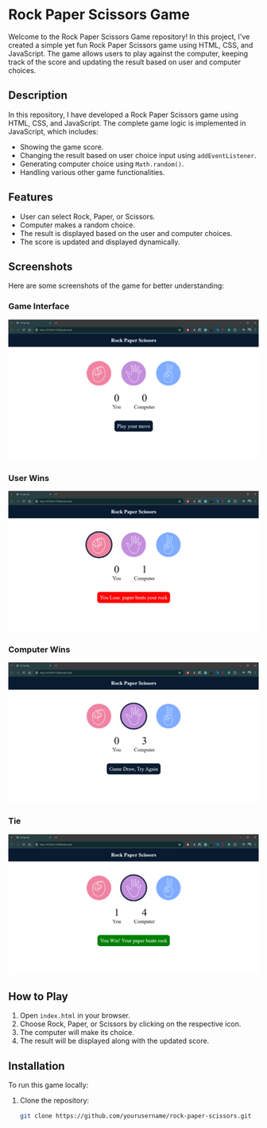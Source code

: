 # Rock Paper Scissors Game

Welcome to the Rock Paper Scissors Game repository! In this project, I've created a simple yet fun Rock Paper Scissors game using HTML, CSS, and JavaScript. The game allows users to play against the computer, keeping track of the score and updating the result based on user and computer choices.

## Description

In this repository, I have developed a Rock Paper Scissors game using HTML, CSS, and JavaScript. The complete game logic is implemented in JavaScript, which includes:
- Showing the game score.
- Changing the result based on user choice input using `addEventListener`.
- Generating computer choice using `Math.random()`.
- Handling various other game functionalities.

## Features

- User can select Rock, Paper, or Scissors.
- Computer makes a random choice.
- The result is displayed based on the user and computer choices.
- The score is updated and displayed dynamically.

## Screenshots

Here are some screenshots of the game for better understanding:

### Game Interface
![Game Interface](img/Screenshot%202024-05-17%20200345.png)

### User Wins
![User Wins](img/Screenshot%202024-05-17%20200414.png)

### Computer Wins
![Computer Wins](img/Screenshot%202024-05-17%20200450.png)

### Tie
![Tie](img/Screenshot%202024-05-17%20200512.png)

## How to Play

1. Open `index.html` in your browser.
2. Choose Rock, Paper, or Scissors by clicking on the respective icon.
3. The computer will make its choice.
4. The result will be displayed along with the updated score.

## Installation

To run this game locally:

1. Clone the repository:
   ```bash
   git clone https://github.com/yourusername/rock-paper-scissors.git
